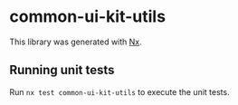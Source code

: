 # common-ui-kit-utils

This library was generated with [Nx](https://nx.dev).

## Running unit tests

Run `nx test common-ui-kit-utils` to execute the unit tests.
